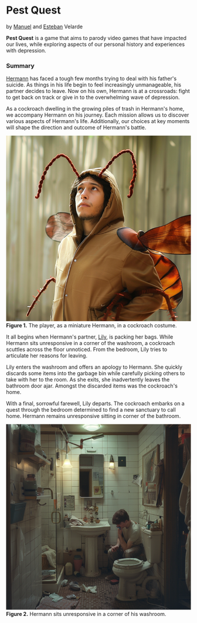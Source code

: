 # Pest Quest

by [Manuel](mailto:manuel.velarde@proton.me) and [Esteban](mailto:estebanvelardegarcez@gmail.com) Velarde

**Pest Quest** is a game that aims to parody video games that have impacted our lives, while exploring aspects of our personal history and experiences with depression.

### Summary

[Hermann](./Characters/Hermann.md
) has faced a tough few months trying to deal with his father's suicide. As things in his life begin to feel increasingly unmanageable, his partner decides to leave. Now on his own, Hermann is at a crossroads: fight to get back on track or give in to the overwhelming wave of depression.

As a cockroach dwelling in the growing piles of trash in Hermann's home, we accompany Hermann on his journey. Each mission allows us to discover various aspects of Hermann's life. Additionally, our choices at key moments will shape the direction and outcome of Hermann's battle.

![Young man in a cheap cockroach costume](./Images/hermann-in-roach-costume.webp "Young man in a cheap cockroach costume")
**Figure 1.** The player, as a miniature Hermann, in a cockroach costume.

It all begins when Hermann's partner, [Lily](./Characters/Lily.md), is packing her bags. While Hermann sits unresponsive in a corner of the washroom, a cockroach scuttles across the floor unnoticed. From the bedroom, Lily tries to articulate her reasons for leaving.

Lily enters the washroom and offers an apology to Hermann. She quickly discards some items into the garbage bin while carefully picking others to take with her to the room. As she exits, she inadvertently leaves the bathroom door ajar. Amongst the discarded items was the cockroach's home.

With a final, sorrowful farewell, Lily departs. The cockroach embarks on a quest through the bedroom determined to find a new sanctuary to call home. Hermann remains unresponsive sitting in corner of the bathroom.

![Young man sits in the corner of a messy washroom](./Images/hermann-sits-in-corner-of-messy-washroom.webp "Young man sits in the corner of a messy washroom")
**Figure 2.** Hermann sits unresponsive in a corner of his washroom.